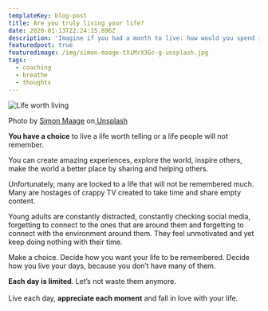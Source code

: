 ```yaml
---
templateKey: blog-post
title: Are you truly living your life?
date: 2020-01-13T22:24:15.896Z
description: 'Imagine if you had a month to live: how would you spend it?'
featuredpost: true
featuredimage: /img/simon-maage-tXiMrX3Gc-g-unsplash.jpg
tags:
  - coaching
  - breathe
  - thoughts
---
```

![Life worth living](/img/simon-maage-tXiMrX3Gc-g-unsplash.jpg "Life worth living")

Photo by [Simon Maage](https://unsplash.com/@simonmaage?utm_source=unsplash&utm_medium=referral&utm_content=creditCopyText) on[ Unsplash](https://unsplash.com/?utm_source=unsplash&utm_medium=referral&utm_content=creditCopyText)

**You have a choice** to live a life worth telling or a life people will not remember.

You can create amazing experiences, explore the world, inspire others, make the world a better place by sharing and helping others.

Unfortunately, many are locked to a life that will not be remembered much. Many are hostages of crappy TV created to take time and share empty content.

Young adults are constantly distracted, constantly checking social media, forgetting to connect to the ones that are around them and forgetting to connect with the environment around them. They feel unmotivated and yet keep doing nothing with their time.

Make a choice. Decide how you want your life to be remembered. Decide how you live your days, because you don’t have many of them.

**Each day is limited**. Let’s not waste them anymore.\
\
Live each day, **appreciate each moment** and fall in love with your life.
